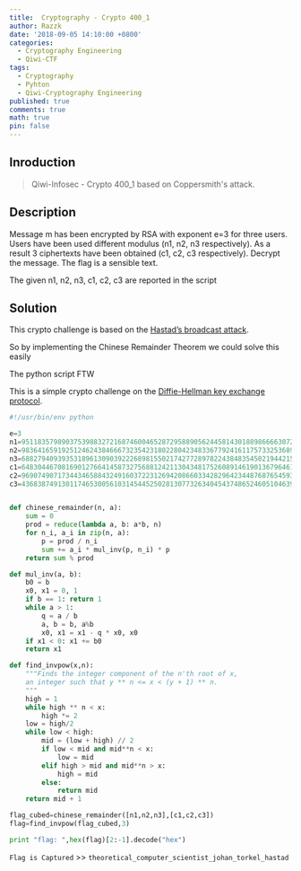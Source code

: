 ```yaml
---
title:  Cryptography - Crypto 400_1
author: Razzk
date: '2018-09-05 14:10:00 +0800'
categories:
  - Cryptography Engineering 
  - Qiwi-CTF
tags:
  - Cryptography
  - Pyhton
  - Qiwi-Cryptography Engineering
published: true
comments: true
math: true
pin: false
---
```


## Inroduction

>  Qiwi-Infosec - Crypto 400_1 based on Coppersmith's attack. 

## Description

Message m has been encrypted by RSA with exponent e=3 for three users. Users have been used different modulus (n1, n2, n3 respectively). As a result 3 ciphertexts have been obtained (c1, c2, c3 respectively). Decrypt the message. The flag is a sensible text.

The given n1, n2, n3, c1, c2, c3 are reported in the script


## Solution

This crypto challenge is based on the [Hastad’s broadcast attack](https://en.wikipedia.org/wiki/Coppersmith's_attack#H.C3.A5stad.27s_broadcast_attack).

So by implementing the Chinese Remainder Theorem we could solve this easily

The python script FTW

This is a simple crypto challenge on the [Diffie-Hellman key exchange protocol](https://en.wikipedia.org/wiki/Diffie%E2%80%93Hellman_key_exchange).



```python
#!/usr/bin/env python

e=3
n1=95118357989037539883272168746004652872958890562445814301889866663072352421703264985997800660075311645555799745426868343365321502734736006248007902409628540578635925559742217480797487130202747020211452620743021097565113059392504472785227154824117231077844444672393221838192941390309312484066647007469668558141
n2=98364165919251246243846667323542318022804234833677924161175733253689581393607346667895298253718184273532268982060905629399628154981918712070241451494491161470827737146176316011843738943427121602324208773653180782732999422869439588198318422451697920640563880777385577064913983202033744281727004289781821019463
n3=68827940939353189613090392226898155021742772897822438483545021944215812146809318686510375724064888705296373853398955093076663323001380047857809774866390083434272781362447147441422207967577323769812896038816586757242130224524828935043187315579523412439309138816335569845470021720847405857361000537204746060031
c1=64830446708169012766414587327568812421130434817526089146190136796461298592071238930384707543318390292451118980302805512151790248989622269362958718228298427212630272525186478627299999847489018400624400671876697708952447638990802345587381905407236935494271436960764899006430941507608152322588169896193268212007
c2=96907490717344346588432491603722312694208660334282964234487687654593984714144825656198180777872327279250667961465169799267405734431675111035362089729249995027326863099262522421206459400405230377631141132882997336829218810171728925087535674907455584557956801831447125486753515868079342148815961792481779375529
c3=43683874913011746530056103145445250281307732634045437486524605104639785469050499171640521477036470750903341523336599602288176611160637522568868391237689241446392699321910723235061180826945464649780373301028139049288881578234840739545000338202917678008269794179100732341269448362920924719338148857398181962112


def chinese_remainder(n, a):
    sum = 0
    prod = reduce(lambda a, b: a*b, n)
    for n_i, a_i in zip(n, a):
        p = prod / n_i
        sum += a_i * mul_inv(p, n_i) * p
    return sum % prod

def mul_inv(a, b):
    b0 = b
    x0, x1 = 0, 1
    if b == 1: return 1
    while a > 1:
        q = a / b
        a, b = b, a%b
        x0, x1 = x1 - q * x0, x0
    if x1 < 0: x1 += b0
    return x1

def find_invpow(x,n):
    """Finds the integer component of the n'th root of x,
    an integer such that y ** n <= x < (y + 1) ** n.
    """
    high = 1
    while high ** n < x:
        high *= 2
    low = high/2
    while low < high:
        mid = (low + high) // 2
        if low < mid and mid**n < x:
            low = mid
        elif high > mid and mid**n > x:
            high = mid
        else:
            return mid
    return mid + 1

flag_cubed=chinese_remainder([n1,n2,n3],[c1,c2,c3])
flag=find_invpow(flag_cubed,3)

print "flag: ",hex(flag)[2:-1].decode("hex")
```
` Flag is Captured ` >> `theoretical_computer_scientist_johan_torkel_hastad`

